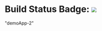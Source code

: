 # Build Status Badge: ![](https://github.com/elishr100/demoApp/workflows/Pipeline/badge.svg)

"demoApp-2" 

